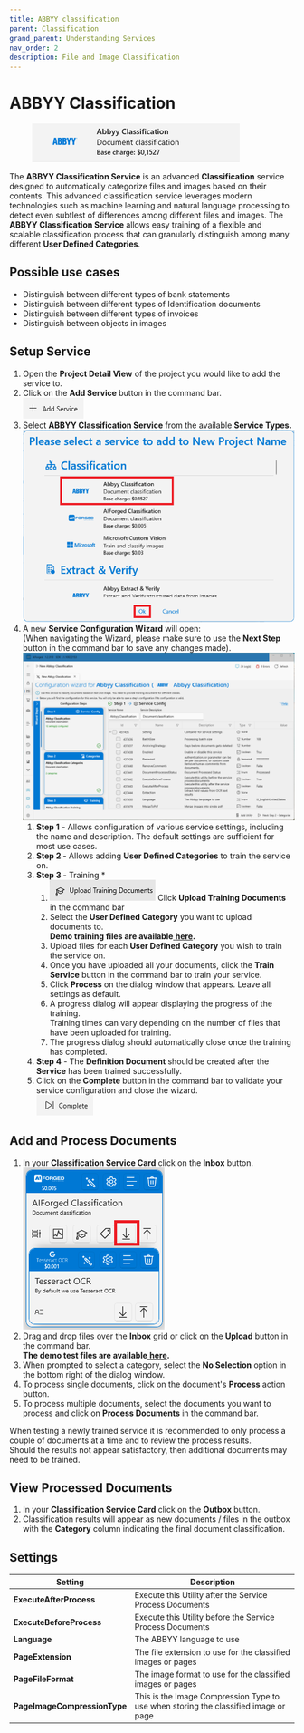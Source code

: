```yaml
---
title: ABBYY classification
parent: Classification
grand_parent: Understanding Services
nav_order: 2
description: File and Image Classification
---
```


# ABBYY Classification

<figure><img src="../../.gitbook/assets/image (60).png" alt=""><figcaption></figcaption></figure>

The **ABBYY Classification Service** is an advanced **Classification** service designed to automatically categorize files and images based on their contents. This advanced classification service leverages modern technologies such as machine learning and natural language processing to detect even subtlest of differences among different files and images. The **ABBYY Classification Service** allows easy training of a flexible and scalable classification process that can granularly distinguish among many different **User Defined Categories**.

## Possible use cases

* Distinguish between different types of bank statements
* Distinguish between different types of Identification documents
* Distinguish between different types of invoices
* Distinguish between objects in images

## Setup Service

1. Open the **Project Detail View** of the project you would like to add the service to.
2. Click on the **Add Service** button in the command bar.\
   ![](<../../.gitbook/assets/image (82).png>)
3. Select **ABBYY Classification Service** from the available **Service Types.**\
   ****![](<../../.gitbook/assets/image (83).png>)****
4. A new **Service Configuration Wizard** will open:\
   (When navigating the Wizard, please make sure to use the **Next Step** button in the command bar to save any changes made).\
   ![](<../../.gitbook/assets/image (45).png>)
   1. **Step 1** **-** Allows configuration of various service settings, including the name and description. The default settings are sufficient for most use cases.
   2. **Step 2 -** Allows adding **User Defined Categories** to train the service on.
   3. **Step 3 -** Training \*
      1. ![](<../../assets/33 (1) (1) (1) (1) (1) (1).png>) Click **Upload Training Documents** in the command bar
      2. Select the **User Defined Category** you want to upload documents to.\
         **Demo training files are available**[ **here**](https://docs.aiforged.com/DemoDocuments/ABBYY%20Classification%20Training.zip)**.**
      3. Upload files for each **User Defined Category** you wish to train the service on.
      4. Once you have uploaded all your documents, click the **Train Service** button in the command bar to train your service.
      5. Click **Process** on the dialog window that appears. Leave all settings as default.
      6. A progress dialog will appear displaying the progress of the training.\
         Training times can vary depending on the number of files that have been uploaded for training.
      7. The progress dialog should automatically close once the training has completed.
   4. **Step 4** - The **Definition Document** should be created after the **Service** has been trained successfully.
   5. Click on the **Complete** button in the command bar to validate your service configuration and close the wizard.\
      ![](<../../.gitbook/assets/image (84).png>)

## Add and Process Documents

1. In your **Classification Service Card** click on the **Inbox** button.\
   ![](<../../.gitbook/assets/image (86).png>)
2. Drag and drop files over the **Inbox** grid or click on the **Upload** button in the command bar.\
   **The demo test files are available**[ **here**](https://docs.aiforged.com/DemoDocuments/ABBYY%20Classification%20Training.zip)**.**
3. When prompted to select a category, select the **No Selection** option in the bottom right of the dialog window.
4. To process single documents, click on the document's **Process** action button.
5. To process multiple documents, select the documents you want to process and click on **Process Documents** in the command bar.

When testing a newly trained service it is recommended to only process a couple of documents at a time and to review the process results.\
Should the results not appear satisfactory, then additional documents may need to be trained.

## View Processed Documents

1. In your **Classification Service Card** click on the **Outbox** button.
2. Classification results will appear as new documents / files in the outbox with the **Category** column indicating the final document classification.

## Settings

| **Setting**                  | Description                                                                         |
| ---------------------------- | ----------------------------------------------------------------------------------- |
| **ExecuteAfterProcess**      | Execute this Utility after the Service Process Documents                            |
| **ExecuteBeforeProcess**     | Execute this Utility before the Service Process Documents                           |
| **Language**                 | The ABBYY language to use                                                           |
| **PageExtension**            | The file extension to use for the classified images or pages                        |
| **PageFileFormat**           | The image format to use for the classified images or pages                          |
| **PageImageCompressionType** | This is the Image Compression Type to use when storing the classified image or page |
